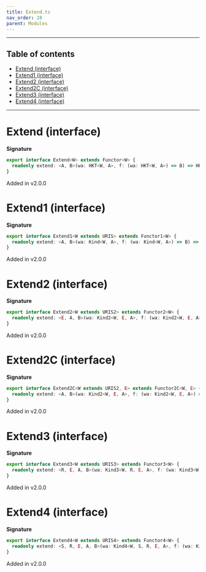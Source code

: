 ```yaml
---
title: Extend.ts
nav_order: 28
parent: Modules
---
```


---

<h2 class="text-delta">Table of contents</h2>

- [Extend (interface)](#extend-interface)
- [Extend1 (interface)](#extend1-interface)
- [Extend2 (interface)](#extend2-interface)
- [Extend2C (interface)](#extend2c-interface)
- [Extend3 (interface)](#extend3-interface)
- [Extend4 (interface)](#extend4-interface)

---

# Extend (interface)

**Signature**

```ts
export interface Extend<W> extends Functor<W> {
  readonly extend: <A, B>(wa: HKT<W, A>, f: (wa: HKT<W, A>) => B) => HKT<W, B>
}
```

Added in v2.0.0

# Extend1 (interface)

**Signature**

```ts
export interface Extend1<W extends URIS> extends Functor1<W> {
  readonly extend: <A, B>(wa: Kind<W, A>, f: (wa: Kind<W, A>) => B) => Kind<W, B>
}
```

Added in v2.0.0

# Extend2 (interface)

**Signature**

```ts
export interface Extend2<W extends URIS2> extends Functor2<W> {
  readonly extend: <E, A, B>(wa: Kind2<W, E, A>, f: (wa: Kind2<W, E, A>) => B) => Kind2<W, E, B>
}
```

Added in v2.0.0

# Extend2C (interface)

**Signature**

```ts
export interface Extend2C<W extends URIS2, E> extends Functor2C<W, E> {
  readonly extend: <A, B>(wa: Kind2<W, E, A>, f: (wa: Kind2<W, E, A>) => B) => Kind2<W, E, B>
}
```

Added in v2.0.0

# Extend3 (interface)

**Signature**

```ts
export interface Extend3<W extends URIS3> extends Functor3<W> {
  readonly extend: <R, E, A, B>(wa: Kind3<W, R, E, A>, f: (wa: Kind3<W, R, E, A>) => B) => Kind3<W, R, E, B>
}
```

Added in v2.0.0

# Extend4 (interface)

**Signature**

```ts
export interface Extend4<W extends URIS4> extends Functor4<W> {
  readonly extend: <S, R, E, A, B>(wa: Kind4<W, S, R, E, A>, f: (wa: Kind4<W, S, R, E, A>) => B) => Kind4<W, S, R, E, B>
}
```

Added in v2.0.0
